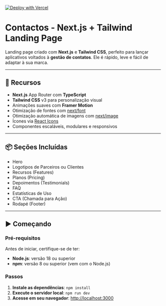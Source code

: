[![Deploy with Vercel](https://vercel.com/button)](https://vercel.com/new/clone?repository-url=https%3A%2F%2Fgithub.com%2Fnexi-launch%2Ffinwise-landing-page)

# Contactos - Next.js + Tailwind Landing Page

Landing page criado com **Next.js** e **Tailwind CSS**, perfeito para lançar aplicativos voltados à **gestão de contatos**. Ele é rápido, leve e fácil de adaptar à sua marca.

---

## 🚀 Recursos

- **Next.js** App Router com **TypeScript**
- **Tailwind CSS** v3 para personalização visual
- Animações suaves com **Framer Motion**
- Otimização de fontes com [next/font](https://nextjs.org/docs/app/api-reference/components/font)
- Otimização automática de imagens com [next/image](https://nextjs.org/docs/app/building-your-application/optimizing/images)
- Ícones via [React Icons](https://react-icons.github.io/react-icons/)
- Componentes escaláveis, modulares e responsivos
---

## 📦 Seções Incluídas

- Hero
- Logotipos de Parceiros ou Clientes
- Recursos (Features)
- Planos (Pricing)
- Depoimentos (Testimonials)
- FAQ
- Estatísticas de Uso
- CTA (Chamada para Ação)
- Rodapé (Footer)

---

## ▶️ Começando

### Pré-requisitos

Antes de iniciar, certifique-se de ter:

- **Node.js**: versão 18 ou superior
- **npm**: versão 8 ou superior (vem com o Node.js)

### Passos

1. **Instale as dependências**: `npm install`
2. **Execute o servidor local**: `npm run dev`
3. **Acesse em seu navegador**: [http://localhost:3000](http://localhost:3000)
